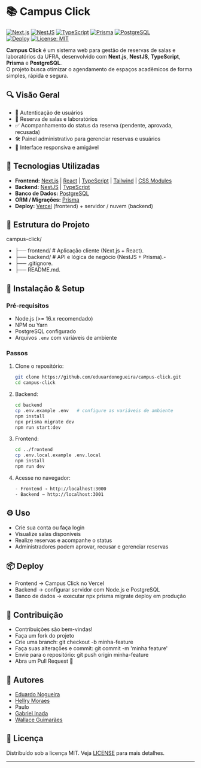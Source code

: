 # 📚 Campus Click

[![Next.js](https://img.shields.io/badge/Next.js-000000?logo=nextdotjs&logoColor=white)](https://nextjs.org/)
[![NestJS](https://img.shields.io/badge/NestJS-E0234E?logo=nestjs&logoColor=white)](https://nestjs.com/)
[![TypeScript](https://img.shields.io/badge/TypeScript-3178C6?logo=typescript&logoColor=white)](https://www.typescriptlang.org/)
[![Prisma](https://img.shields.io/badge/Prisma-2D3748?logo=prisma&logoColor=white)](https://www.prisma.io/)
[![PostgreSQL](https://img.shields.io/badge/PostgreSQL-336791?logo=postgresql&logoColor=white)](https://www.postgresql.org/)  
[![Deploy](https://img.shields.io/badge/Deploy-Vercel-000000?logo=vercel&logoColor=white)](https://campus-click-nine.vercel.app)
[![License: MIT](https://img.shields.io/badge/License-MIT-yellow.svg)](./LICENSE)

**Campus Click** é um sistema web para gestão de reservas de salas e laboratórios da UFRA, desenvolvido com **Next.js**, **NestJS**, **TypeScript**, **Prisma** e **PostgreSQL**.  
O projeto busca otimizar o agendamento de espaços acadêmicos de forma simples, rápida e segura.

## 🔍 Visão Geral

- 🔑 Autenticação de usuários  
- 📅 Reserva de salas e laboratórios  
- ✅ Acompanhamento do status da reserva (pendente, aprovada, recusada)  
- 🛠️ Painel administrativo para gerenciar reservas e usuários  
- 📱 Interface responsiva e amigável  


## 🧰 Tecnologias Utilizadas

- **Frontend:** [Next.js](https://nextjs.org/) | [React](https://react.dev/) | [TypeScript](https://www.typescriptlang.org/) | [Tailwind](https://tailwindcss.com/) | [CSS Modules](https://developer.mozilla.org/pt-BR/docs/Web/CSS/)  
- **Backend:** [NestJS](https://nestjs.com/) | [TypeScript](https://www.typescriptlang.org/docs/)  
- **Banco de Dados:** [PostgreSQL](https://www.postgresql.org/)  
- **ORM / Migrações:** [Prisma](https://www.prisma.io/)  
- **Deploy:** [Vercel](https://vercel.com/) (frontend) + servidor / nuvem (backend)  


## 📁 Estrutura do Projeto

campus-click/
- ├── frontend/ # Aplicação cliente (Next.js + React).
- ├── backend/ # API e lógica de negócio (NestJS + Prisma).- 
- ├── .gitignore.
- ├── README.md.


## 🚀 Instalação & Setup

### Pré-requisitos

- Node.js (>= 16.x recomendado)  
- NPM ou Yarn  
- PostgreSQL configurado  
- Arquivos `.env` com variáveis de ambiente  

### Passos

1. Clone o repositório:
   ```bash
   git clone https://github.com/eduuardonogueira/campus-click.git
   cd campus-click
   
2. Backend:
    ```bash
    cd backend
    cp .env.example .env   # configure as variáveis de ambiente
    npm install
    npx prisma migrate dev
    npm run start:dev

3. Frontend:
    ```bash
    cd ../frontend
    cp .env.local.example .env.local
    npm install
    npm run dev
4. Acesse no navegador:
    ```bash
    - Frontend → http://localhost:3000
    - Backend → http://localhost:3001


## ⚙️ Uso

- Crie sua conta ou faça login
- Visualize salas disponíveis
- Realize reservas e acompanhe o status
- Administradores podem aprovar, recusar e gerenciar reservas


## 📦 Deploy

- Frontend → Campus Click no Vercel
- Backend → configurar servidor com Node.js e PostgreSQL
- Banco de dados → executar npx prisma migrate deploy em produção


## 🤝 Contribuição

- Contribuições são bem-vindas!
- Faça um fork do projeto
- Crie uma branch: git checkout -b minha-feature
- Faça suas alterações e commit: git commit -m 'minha feature'
- Envie para o repositório: git push origin minha-feature
- Abra um Pull Request 🎉

## 👥 Autores

- [Eduardo Nogueira](https://github.com/eduuardonogueira)
- [Hellry Moraes](https://github.com/HellryMoraes)
- Paulo 
- [Gabriel Inada](https://github.com/GabrielInada)
- [Wallace Guimarães](https://github.com/Wallace-Guimaraes)

## 📄 Licença

Distribuído sob a licença MIT. Veja [LICENSE](https://opensource.org/license/mit/) para mais detalhes.

---
